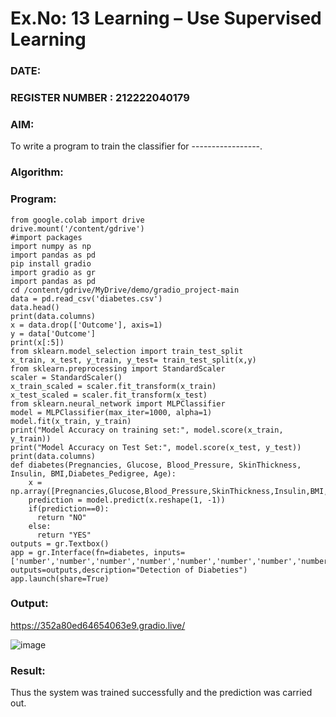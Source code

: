 # Ex.No: 13 Learning – Use Supervised Learning  
### DATE:                                                                            
### REGISTER NUMBER : 212222040179
### AIM: 
To write a program to train the classifier for -----------------.
###  Algorithm:

### Program:
```
from google.colab import drive
drive.mount('/content/gdrive')
#import packages
import numpy as np
import pandas as pd
pip install gradio
import gradio as gr
import pandas as pd
cd /content/gdrive/MyDrive/demo/gradio_project-main
data = pd.read_csv('diabetes.csv')
data.head()
print(data.columns)
x = data.drop(['Outcome'], axis=1)
y = data['Outcome']
print(x[:5])
from sklearn.model_selection import train_test_split
x_train, x_test, y_train, y_test= train_test_split(x,y)
from sklearn.preprocessing import StandardScaler
scaler = StandardScaler()
x_train_scaled = scaler.fit_transform(x_train)
x_test_scaled = scaler.fit_transform(x_test)
from sklearn.neural_network import MLPClassifier
model = MLPClassifier(max_iter=1000, alpha=1)
model.fit(x_train, y_train)
print("Model Accuracy on training set:", model.score(x_train, y_train))
print("Model Accuracy on Test Set:", model.score(x_test, y_test))
print(data.columns)
def diabetes(Pregnancies, Glucose, Blood_Pressure, SkinThickness, Insulin, BMI,Diabetes_Pedigree, Age):
    x = np.array([Pregnancies,Glucose,Blood_Pressure,SkinThickness,Insulin,BMI,Diabetes_Pedigree,Age])
    prediction = model.predict(x.reshape(1, -1))
    if(prediction==0):
      return "NO"
    else:
      return "YES"
outputs = gr.Textbox()
app = gr.Interface(fn=diabetes, inputs=['number','number','number','number','number','number','number','number'], outputs=outputs,description="Detection of Diabeties")
app.launch(share=True)
```
### Output:

https://352a80ed64654063e9.gradio.live/

![image](https://github.com/user-attachments/assets/2b652215-c532-4993-be9a-4546b4d57445)





### Result:
Thus the system was trained successfully and the prediction was carried out.
